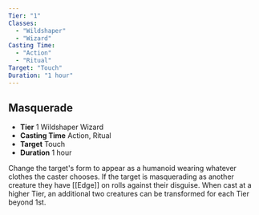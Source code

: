 ```yaml
---
Tier: "1"
Classes:
  - "Wildshaper"
  - "Wizard"
Casting Time:
  - "Action"
  - "Ritual"
Target: "Touch"
Duration: "1 hour"
---
```

## Masquerade
- **Tier** 1 Wildshaper Wizard
- **Casting Time** Action, Ritual
- **Target** Touch
- **Duration** 1 hour


Change the target's form to appear as a humanoid wearing whatever clothes the caster chooses. If the target is masquerading as another creature they have [[Edge]] on rolls against their disguise. When cast at a higher Tier, an additional two creatures can be transformed for each Tier beyond 1st.